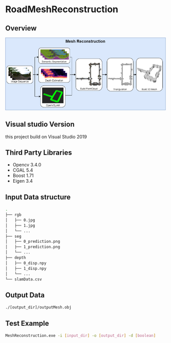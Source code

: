 # RoadMeshReconstruction
## Overview
![Alt text](./assets/RoadMesh.png?raw=true "Title")

## Visual studio Version
this project build on Visual Studio 2019

## Third Party Libraries
- Opencv 3.4.0
- CGAL 5.4
- Boost 1.71
- Eigen 3.4

## Input Data structure
```bash
.
├── rgb
│   ├── 0.jpg
│   ├── 1.jpg
│   └── ...
├── seg
│   ├── 0_prediction.png
│   ├── 1_prediction.png
│   └── ... 
├── depth
│   ├── 0_disp.npy
│   ├── 1_disp.npy
│   └── ...
└── slamData.csv
```

## Output Data
```bash
./[output_dir]/outputMesh.obj
```

## Test Example
```bash
MeshReconstruction.exe -i [input_dir] -o [output_dir] -d [boolean]
```